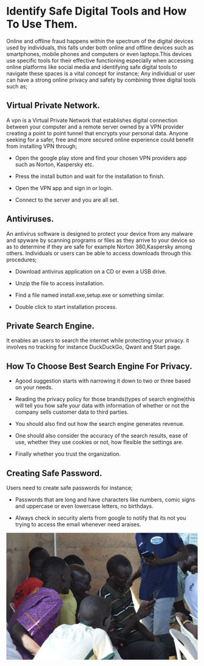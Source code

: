 # Identify Safe Digital Tools and How To Use Them.
Online and offline fraud happens within the spectrum of the digital devices used by individuals, this falls under both online and offline devices such as smartphones, mobile phones and computers or even laptops.This devices use specific tools for their effective functioning especially when accessing online platforms like social media and identifying safe digital tools to navigate these spaces is a vital concept for instance;
Any individual or user can have a strong online privacy and safety by combining three digital tools such as;

## Virtual Private Network.
A vpn is a Virtual Private Network that establishes digital connection between your computer and a remote server owned by a VPN provider creating a point to point tunnel that encrypts your personal data. Anyone seeking for a safer, free and more secured online experience could benefit from installing VPN through;

- Open the google play store and find your chosen VPN providers app such as Norton, Kaspersky etc.

- Press the install button and wait for the installation to finish.

- Open the VPN app and sign in or login.

- Connect to the server and you are all set.

## Antiviruses.
An antivirus software is designed to protect your device from any malware and spyware by scanning programs or files as they arrive to your device so as to determine if they are safe for example Norton 360,Kaspersky among others. Individuals or users can be able to access downloads through this procedures;

- Download antivirus application on a CD or even a USB drive.

- Unzip the file to access installation.

- Find a file named install.exe,setup.exe or something similar.

- Double click to start installation process.

## Private Search Engine.
It enables an users to search the internet while protecting your privacy. it involves no tracking for instance DuckDuckGo, Qwant and Start page.

## How To Choose Best Search Engine For Privacy.
- Agood suggestion starts with narrowing it down to two or three based on your needs.

- Reading the privacy policy for those brands(types of search engine)this will tell you how safe your data with information of whether or not the company sells customer data to third parties.

- You should also find out how the search engine generates revenue.

- One should also consider the accuracy of the search results, ease of use, whether they use cookies or not, how flexible the settings are.

- Finally whether you trust the organization.

##  Creating Safe Password.
Users need to create safe passwords for instance; 
- Passwords that are long and have characters like numbers, comic signs and uppercase or even lowercase letters, no birthdays.

- Always check in security alerts from google to notify that its not you trying to access the email whenever need araises.

![Demonstrating_creating_of_safe_password](Images/Safe_Password.jpg)
